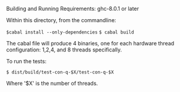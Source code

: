 Building and Running
 Requirements: ghc-8.0.1 or later

Within this directory, from the commandline:

 `$cabal install --only-dependencies`
 `$ cabal build`

The cabal file will produce 4 binaries, one for each hardware thread configuration: 1,2,4, and 8 threads specifically.

To run the tests:

`$ dist/build/test-con-q-$X/test-con-q-$X`

Where '$X' is the number of threads.

